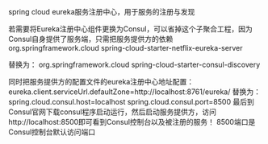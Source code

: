spring cloud eureka服务注册中心，用于服务的注册与发现

若需要将Eureka注册中心组件更换为Consul，可以省掉这个子聚合工程，因为Consul自身提供了服务端，只需把服务提供方的依赖
<dependency>
    <groupId>org.springframework.cloud</groupId>
    <artifactId>spring-cloud-starter-netflix-eureka-server</artifactId>
</dependency>

替换为：
<dependency>
  <groupId>org.springframework.cloud</groupId>
  <artifactId>spring-cloud-starter-consul-discovery</artifactId>
</dependency>

同时把服务提供方的配置文件的eureka注册中心地址配置：
eureka.client.serviceUrl.defaultZone=http://localhost:8761/eureka/
替换为：
spring.cloud.consul.host=localhost
spring.cloud.consul.port=8500
最后到Consul官网下载consul程序启动运行，然后启动服务提供方，访问http://localhost:8500即可看到Consul控制台以及被注册的服务！
8500端口是Consul控制台默认访问端口
